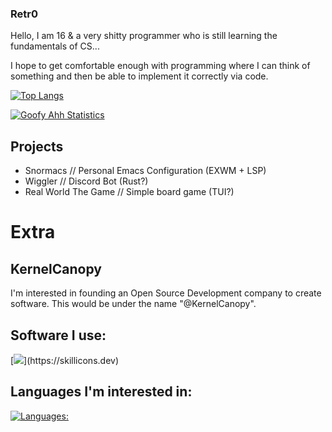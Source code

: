 ### Retr0
Hello, I am 16 & a very shitty programmer who is still learning the fundamentals of CS... 

I hope to get comfortable enough with programming where I can think of something and then be
able to implement it correctly via code.

[![Top Langs](https://github-readme-stats.vercel.app/api/top-langs/?username=pinguinoretr0&theme=dark)](https://github.com/pinguinoretr0/github-readme-stats)


[![Goofy Ahh Statistics](https://github-readme-stats.vercel.app/api?username=pinguinoretr0&theme=dark)](https://github.com/pinguinoretr0/github-readme-stats)

## Projects
- Snormacs // Personal Emacs Configuration (EXWM + LSP)
- Wiggler // Discord Bot (Rust?)
- Real World The Game // Simple board game (TUI?)

# Extra
## KernelCanopy
I'm interested in founding an Open Source Development company
to create software. This would be under the name "@KernelCanopy".

## Software I use:
[![](https://skillicons.dev/icons?i=linux,discord,emacs,)](https://skillicons.dev)

## Languages I'm interested in:
[![Languages:](https://skillicons.dev/icons?i=nim,rust,c,zig,py,haskell&perline=3)](https://skillicons.dev)
